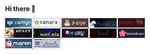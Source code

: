 ## Hi there 👋

<head>
	<link rel="stylesheet" href"88x31/buttons.css">
</head>
<div class="container88x31">
<a href="https://caitlyn.moe/">
			<img
				src="88x31/buttons/caitlyn88x31.png"
				alt="my site"
				width="88"
				height="31"
				title="my site"
			/>
		</a>
	<a href="https://khcrysalis.dev/">
			<img
				src="88x31/buttons/samara88x31.png"
				alt="sammy"
				width="88"
				height="31"
				title="sammy"
			/>
		</a>
		<a href="https://codeberg.org/paige">
			<img
				src="88x31/buttons/paige88x31.gif"
				alt="paige"
				width="88"
				height="31"
				title="paige"
			/>
		</a>
	<a href="https://acpi.at/">
			<img
				src="88x31/buttons/livia88x31.gif"
				alt="livia"
				width="88"
				height="31"
				title="livia"
			/>
		</a>
		<a href="https://github.com/puhboo">
			<img
				src="88x31/buttons/puhbu88x31.gif"
				alt="puhbu"
				width="88"
				height="31"
				title="puhbu"
			/>
		</a>
	<a href="https://wearr.dev/">
			<img
				src="88x31/buttons/wear88x31.gif"
				alt="wearr"
				width="88"
				height="31"
				title="wearr"
			/>
		</a>
		<a href="https://worf.win/">
			<img
				src="88x31/buttons/worf88x31.gif"
				alt="worf"
				width="88"
				height="31"
				title="worf"
			/>
		</a>
		<a href="https://amy.rip/">
			<img
				src="88x31/buttons/amy88x31.png"
				alt="amy"
				width="88"
				height="31"
				title="amy"
			/>
		</a>
		<a href="https://lumina0machina.github.io/">
			<img
				src="88x31/buttons/lumina88x31.png"
				alt="lumina"
				width="88"
				height="31"
				title="lumina"
			/>	
		</a>
		<a href="https://lewisakura.moe/">
			<img
				src="88x31/buttons/lewisakura88x31.png"
				alt="lewi"
				width="88"
				height="31"
				title="lewi"
			/>	
		</a>
	<a href="https://mugman.tech/">
			<img
				src="88x31/buttons/mugman88x31.gif"
				alt="mugman"
				width="88"
				height="31"
				title="mugman"
			/>
		</a>
	<a href="https://panbread.codeberg.page/">
			<img
				src="88x31/buttons/panbread88x31.png"
				alt="panbread"
				width="88"
				height="31"
				title="panbread"
			/>
		</a>
</div>
